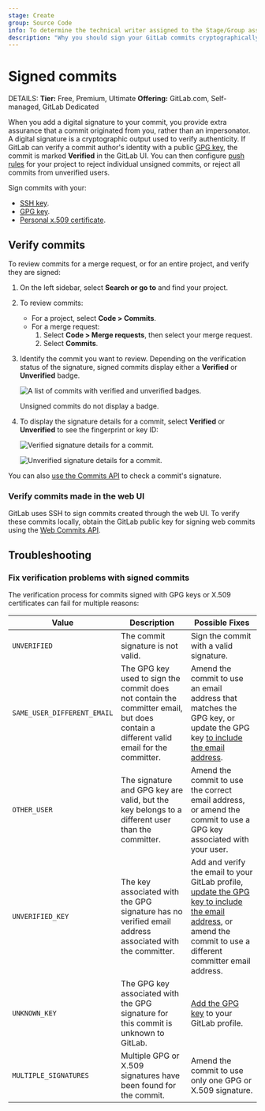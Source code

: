 ```yaml
---
stage: Create
group: Source Code
info: To determine the technical writer assigned to the Stage/Group associated with this page, see https://handbook.gitlab.com/handbook/product/ux/technical-writing/#assignments
description: "Why you should sign your GitLab commits cryptographically, and how to verify signed commits."
---
```


# Signed commits

DETAILS:
**Tier:** Free, Premium, Ultimate
**Offering:** GitLab.com, Self-managed, GitLab Dedicated

When you add a digital signature to your commit, you provide extra assurance that a commit
originated from you, rather than an impersonator. A digital signature is a cryptographic output
used to verify authenticity. If GitLab can verify a commit author's identity with a public [GPG key](gpg.md),
the commit is marked **Verified** in the GitLab UI. You can then configure
[push rules](../push_rules.md) for your project to reject individual unsigned commits, or reject all
commits from unverified users.

Sign commits with your:

- [SSH key](ssh.md).
- [GPG key](gpg.md).
- [Personal x.509 certificate](x509.md).

## Verify commits

To review commits for a merge request, or for an entire project, and verify they are signed:

1. On the left sidebar, select **Search or go to** and find your project.
1. To review commits:
   - For a project, select **Code > Commits**.
   - For a merge request:
     1. Select **Code > Merge requests**, then select your merge request.
     1. Select **Commits**.
1. Identify the commit you want to review. Depending on the verification status of the signature,
   signed commits display either a **Verified** or **Unverified** badge.

   ![A list of commits with verified and unverified badges.](img/project_signed_and_unsigned_commits_v17_4.png)

   Unsigned commits do not display a badge.

1. To display the signature details for a commit, select **Verified** or **Unverified** to see
   the fingerprint or key ID:

   ![Verified signature details for a commit.](img/project_signed_commit_verified_signature_v17_4.png)

   ![Unverified signature details for a commit.](img/project_signed_commit_unverified_signature_v17_4.png)

You can also [use the Commits API](../../../../api/commits.md#get-signature-of-a-commit)
to check a commit's signature.

### Verify commits made in the web UI

GitLab uses SSH to sign commits created through the web UI.
To verify these commits locally, obtain the GitLab public key for signing web commits
using the [Web Commits API](../../../../api/web_commits.md#get-public-signing-key).

## Troubleshooting

### Fix verification problems with signed commits

The verification process for commits signed with GPG keys or X.509 certificates
can fail for multiple reasons:

| Value                       | Description | Possible Fixes |
|-----------------------------|-------------|----------------|
| `UNVERIFIED`                | The commit signature is not valid. | Sign the commit with a valid signature. |
| `SAME_USER_DIFFERENT_EMAIL` | The GPG key used to sign the commit does not contain the committer email, but does contain a different valid email for the committer. | Amend the commit to use an email address that matches the GPG key, or update the GPG key [to include the email address](https://security.stackexchange.com/a/261468). |
| `OTHER_USER`                | The signature and GPG key are valid, but the key belongs to a different user than the committer. | Amend the commit to use the correct email address, or amend the commit to use a GPG key associated with your user. |
| `UNVERIFIED_KEY`            | The key associated with the GPG signature has no verified email address associated with the committer. | Add and verify the email to your GitLab profile, [update the GPG key to include the email address](https://security.stackexchange.com/a/261468), or amend the commit to use a different committer email address. |
| `UNKNOWN_KEY`               | The GPG key associated with the GPG signature for this commit is unknown to GitLab. | [Add the GPG key](gpg.md#add-a-gpg-key-to-your-account) to your GitLab profile. |
| `MULTIPLE_SIGNATURES`       | Multiple GPG or X.509 signatures have been found for the commit. | Amend the commit to use only one GPG or X.509 signature. |
